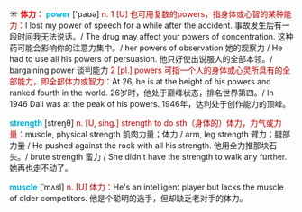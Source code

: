 ☀ <font color="red">**体力：**</font>
<font color="sky blue">**power**</font> ['paʊə] 
<font color="#c00000">n. 1 [U] 也可用复数的powers，指身体或心智的某种能力：</font>I lost my power of speech for a while after the accident. 事故发生后有一段时间我无法说话。/ The drug may affect your powers of concentration. 这种药可能会影响你的注意力集中。/ her powers of observation 她的观察力 / He had to use all his powers of persuasion. 他只好使出说服人的全部本领。/ bargaining power 谈判能力 <font color="#c00000">2 [pl.] powers 可指一个人的身体或心灵所具有的全部能力，即全部体力或智力：</font>At 26, he is at the height of his powers and ranked fourth in the world. 26岁时，他处于巅峰状态，排名世界第四。/ In 1946 Dali was at the peak of his powers. 1946年，达利处于创作能力的顶峰。

<font color="sky blue">**strength**</font> [streŋθ] 
<font color="#c00000">n. [U, sing.] strength to do sth（身体的）体力，力气或力量：</font>muscle, physical strength 肌肉力量；体力 / arm, leg strength 臂力；腿部力量 / He pushed against the rock with all his strength. 他用全力推那块石头。/ brute strength 蛮力 / She didn’t have the strength to walk any further. 她再也走不动了。
           
<font color="sky blue">**muscle**</font> [ˈmʌsl]
<font color="#c00000">n. [U] 体力：</font>He's an intelligent player but lacks the muscle of older competitors. 他是个聪明的选手，但却缺乏老对手的体力。

